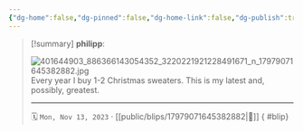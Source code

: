 ```yaml
---
{"dg-home":false,"dg-pinned":false,"dg-home-link":false,"dg-publish":true,"type":"blip","disabled rules":["yaml-title","yaml-title-alias","file-name-heading"],"title":"philipp on instagram @ 2023-11-13","created-date":"2023-11-13T19:00:00","updated-date":"2025-05-02T17:43:08","dg-path":"blips/17979071645382882.md","permalink":"/blips/17979071645382882/","dgPassFrontmatter":true}
---
```


> [!summary] **philipp**:
>
> ![401644903_886366143054352_3220221921228491671_n_17979071645382882.jpg](/img/user/attachments/401644903_886366143054352_3220221921228491671_n_17979071645382882.jpg)
> Every year I buy 1-2 Christmas sweaters. This is my latest and, possibly, greatest.
> - - -
>
> 🗓️ `Mon, Nov 13, 2023` · [[public/blips/17979071645382882\|🔗]]
{ #blip}

